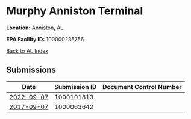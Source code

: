 # Murphy Anniston Terminal

**Location:** Anniston, AL

**EPA Facility ID:** 100000235756

[Back to AL Index](../../index.md)

## Submissions

| Date | Submission ID | Document Control Number |
|------|--------------|-------------------------|
| [2022-09-07](submissions/1000101813.md) | 1000101813 |  |
| [2017-09-07](submissions/1000063642.md) | 1000063642 |  |
